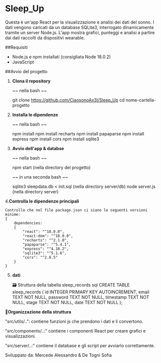 # Sleep_Up

Questa è un'app React per la visualizzazione e analisi dei dati del sonno. I dati vengono caricati da un database SQLite3, interrogato dinamicamente tramite un server Node.js. L'app mostra grafici, punteggi e analisi a partire dai dati raccolti da dispositivi wearable.


##Requisiti

- Node.js e npm installati (consigliata Node 18.0.2)
- JavaScript

##Avvio del progetto

1. **Clona il repository**

   ~~ nella bash ~~

   git clone https://github.com/CiaosonoAx3l/Sleep_Up
   cd nome-cartella-progetto

2. **Installa le dipendenze**

    ~~ nella bash ~~

    npm install
    npm install recharts
    npm install papaparse
    npm install express 
    npm install cors 
    npm install sqlite3 

3. **Avvio dell'app & databse**

    ~~ nella bash ~~

    npm start (nella directory del progetto)

    ~~ in una seconda bash ~~

    sqlite3 sleepdata.db < init.sql (nella directory server/db)
    node server.js (nella directory server)

4.**Controlla le dipendenze principali**

    Controlla che nel file package.json ci siano le seguenti versioni minime:
    {
        dependencies: 
        {
            "react": "^18.0.0",
            "react-dom": "^18.0.0",
            "recharts": "^2.1.0",
            "papaparse": "^5.4.1",
            "express": "^4.18.2",
            "sqlite3": "^5.1.6",
            "cors": "^2.8.5"
        }
    }

5. **dati**

    🗃️ Struttura della tabella sleep_records
    sql
        CREATE TABLE sleep_records (
        id INTEGER PRIMARY KEY AUTOINCREMENT,
        email TEXT NOT NULL,
        password TEXT NOT NULL,
        timestamp TEXT NOT NULL,
        stage TEXT NOT NULL,
        date TEXT NOT NULL
        );

**📄Organizzazione della struttura**

"src/utils/..": contiene funzioni js che prendono i dati e li convertono.

"src/components/..:" contiene i componenti React per creare grafici e visualizzazioni.

"src/server/..:" contiene il database e gli script per avviarlo correttamente.

Sviluppato da:
Mercede Alessandro & De Togni Sofia                                                        